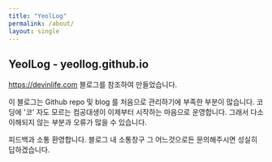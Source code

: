 ```yaml
---
title: "YeolLog"
permalink: /about/
layout: single
---
```


## YeolLog - yeollog.github.io

<https://devinlife.com> 블로그를 참조하여 만들었습니다.

이 블로그는 Github repo 및 blog 를 처음으로 관리하기에 부족한 부분이 많습니다.
코딩에 '코' 자도 모르는 컴공대생이 이제부터 시작하는 마음으로 운영합니다.
그래서 다소 이해되지 않는 부분과 오류가 많을 수 있습니다.

피드백과 소통 환영합니다. 블로그 내 소통창구 그 어느것으로든 문의해주시면 성실히 답하겠습니다.